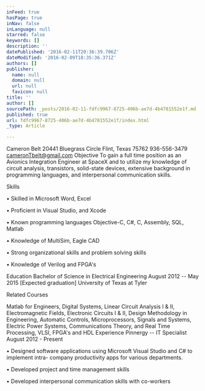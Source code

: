 ```yaml
---
inFeed: true
hasPage: true
inNav: false
inLanguage: null
starred: false
keywords: []
description: ''
datePublished: '2016-02-11T20:36:39.706Z'
dateModified: '2016-02-09T18:35:36.371Z'
authors: []
publisher:
  name: null
  domain: null
  url: null
  favicon: null
title: ''
author: []
sourcePath: _posts/2016-02-11-fdfc9967-8725-406b-ae7d-4b4781552e1f.md
published: true
url: fdfc9967-8725-406b-ae7d-4b4781552e1f/index.html
_type: Article

---
```

Cameron Belt 
20441 Bluegrass Circle 
Flint, Texas 75762 
936-556-3479 
cameronTbelt@gmail.com 
Objective 
To gain a full time position as an Avionics Integration Engineer at SpaceX and to utilize my 
knowledge of circuit analysis, transistors, solid-state devices, extensive background in 
programming languages, and interpersonal communication skills. 

Skills 

• Skilled in Microsoft Word, Excel 

• Proficient in Visual Studio, and Xcode 

• Known programming languages Objective-C, C\#, C, Assembly, SQL, Matlab 

• Knowledge of MultiSim, Eagle CAD 

• Strong organizational skills and problem solving skills 

• Knowledge of Verilog and FPGA's 

Education 
Bachelor of Science in Electrical Engineering August 2012 -- May 2015 \[Expected graduation\] 
University of Texas at Tyler 

Related Courses 

Matlab for Engineers, Digital Systems, Linear Circuit Analysis I & II, Electromagnetic Fields, 
Electronic Circuits I & II, Design Methodology in Engineering, Automatic Controls, 
Microprocessors, Signals and Systems, Electric Power Systems, Communications Theory, and 
Real Time Processing, VLSI, FPGA's and HDL 
Experience 
Pinnergy -- IT Specialist August 2012 - Present 

• Designed software applications using Microsoft Visual Studio and C\# to implement intra-
company productivity apps for various departments. 

• Developed project and time management skills 

• Developed interpersonal communication skills with co-workers